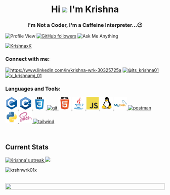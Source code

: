 <h1 align="center">Hi <img src="https://raw.githubusercontent.com/MartinHeinz/MartinHeinz/master/wave.gif" width="30px"> I'm Krishna</h1>

<h3 align="center"> I'm Not a Coder, I'm a Caffeine Interpreter...😉</h3>

![Profile View](https://komarev.com/ghpvc/?username=KrishnaxK&label=Profile%20views&color=0e75b6&style=flat)
[![GitHub followers](https://img.shields.io/github/followers/KrishnaxK.svg?style=social&label=Follow&maxAge=2592000)](https://github.com/KrishnaxK?tab=followers)
![Ask Me Anything](https://img.shields.io/badge/Ask%20me-anything-1abc9c.svg)


<p align="left"> <a href="https://github.com/ryo-ma/github-profile-trophy"><img src="https://github-profile-trophy.vercel.app/?username=KrishnaxK" alt="KrishnaxK" /></a> </p>

<h3 align="left">Connect with me:</h3>
<a href="https://www.linkedin.com/in/krishna-k-30325725a/" target="blank"><img src="https://raw.githubusercontent.com/rahuldkjain/github-profile-readme-generator/master/src/images/icons/Social/linked-in-alt.svg" alt="https://www.linkedin.com/in/krishna-wrk-30325725a" height="30" width="40" /></a>
<a href="https://x.com/krishnawrk" target="blank"><img src="https://freepnglogo.com/images/all_img/1691832708new-twitter-x-logo-white.png" alt="@its_krishna01" height="25" width="35" /></a>
<a href="https://instagram.com/krshnwrk01?utm_source=qr&igshid=MzNlNGNkZWQ4Mg%3D%3D" target="blank"><img src="https://raw.githubusercontent.com/rahuldkjain/github-profile-readme-generator/master/src/images/icons/Social/instagram.svg" alt="x_krishnamj_01" height="30" width="40" /></a>


<h3 align="left">Languages and Tools:</h3>
 <a href="https://www.cprogramming.com/" target="_blank" rel="noreferrer"> <img src="https://raw.githubusercontent.com/devicons/devicon/master/icons/c/c-original.svg" alt="c" width="40" height="40"/> </a> <a href="https://www.w3schools.com/cpp/" target="_blank" rel="noreferrer"> <img src="https://raw.githubusercontent.com/devicons/devicon/master/icons/cplusplus/cplusplus-original.svg" alt="cplusplus" width="40" height="40"/> </a> <a href="https://www.w3schools.com/css/" target="_blank" rel="noreferrer"> <img src="https://raw.githubusercontent.com/devicons/devicon/master/icons/css3/css3-original-wordmark.svg" alt="css3" width="40" height="40"/> </a> <a href="https://git-scm.com/" target="_blank" rel="noreferrer"> <img src="https://www.vectorlogo.zone/logos/git-scm/git-scm-icon.svg" alt="git" width="40" height="40"/> </a> <a href="https://www.w3.org/html/" target="_blank" rel="noreferrer"> <img src="https://raw.githubusercontent.com/devicons/devicon/master/icons/html5/html5-original-wordmark.svg" alt="html5" width="40" height="40"/> </a> <a href="https://www.java.com" target="_blank" rel="noreferrer"> <img src="https://raw.githubusercontent.com/devicons/devicon/master/icons/java/java-original.svg" alt="java" width="40" height="40"/> </a> <a href="https://developer.mozilla.org/en-US/docs/Web/JavaScript" target="_blank" rel="noreferrer"> <img src="https://raw.githubusercontent.com/devicons/devicon/master/icons/javascript/javascript-original.svg" alt="javascript" width="40" height="40"/> </a> <a href="https://www.linux.org/" target="_blank" rel="noreferrer"> <img src="https://raw.githubusercontent.com/devicons/devicon/master/icons/linux/linux-original.svg" alt="linux" width="40" height="40"/> </a> <a href="https://www.mysql.com/" target="_blank" rel="noreferrer"> <img src="https://raw.githubusercontent.com/devicons/devicon/master/icons/mysql/mysql-original-wordmark.svg" alt="mysql" width="40" height="40"/> </a> <a href="https://postman.com" target="_blank" rel="noreferrer"> <img src="https://www.vectorlogo.zone/logos/getpostman/getpostman-icon.svg" alt="postman" width="40" height="40"/> </a> <a href="https://www.python.org" target="_blank" rel="noreferrer"> <img src="https://raw.githubusercontent.com/devicons/devicon/master/icons/python/python-original.svg" alt="python" width="40" height="40"/> </a> <a href="https://sass-lang.com" target="_blank" rel="noreferrer"> <img src="https://raw.githubusercontent.com/devicons/devicon/master/icons/sass/sass-original.svg" alt="sass" width="40" height="40"/> </a> <a href="https://tailwindcss.com/" target="_blank" rel="noreferrer"> <img src="https://www.vectorlogo.zone/logos/tailwindcss/tailwindcss-icon.svg" alt="tailwind" width="40" height="40"/> </a> </p>

<!-- Current Stats card -->
</br>
<h2>Current Stats</h2>

<div>

<a href="https://github.com/KrishnaxK">
      <img alt="Krishna's streak" src="https://github-readme-streak-stats-9m8ugfa77-denvercoder1.vercel.app/?user=KrishnaxK&theme=monokai-metallian&border_radius=0&card_width=417&card_height=194&background=0D1017&fire=E8EDF3&currStreakNum=E8EDF3&sideNums=E8EDF3&currStreakLabel=E8EDF3&sideLabels=E8EDF3F0&dates=E8EDF3D5&ring=E8EDF3F0&card_width=400&card_height=195"/>
    </a>
  <a href="https://github.com/KrishnaxK">
<img src="https://github-readme-stats.vercel.app/api?username=KrishnaxK&show_icons=true&bg_color=0D1017&border_radius=0&text_color=E8EDF3D5&title_color=E8EDF3&icon_color=E8EDF3&hide_border=false&card_width=414&card_height=195"/>
    </a>
</div>

<p><a href="https://www.buymeacoffee.com/krshnwrk01x"> <img align="left" src="https://cdn.buymeacoffee.com/buttons/v2/default-yellow.png" height="50" width="210" alt="krshnwrk01x" /></a></p><br><br><br>
<img src="https://i.imgur.com/dBaSKWF.gif" height="20" width="100%">
